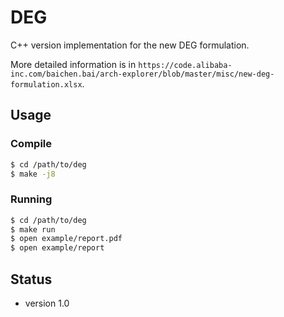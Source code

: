 # DEG

C++ version implementation for the new DEG formulation.

More detailed information is in `https://code.alibaba-inc.com/baichen.bai/arch-explorer/blob/master/misc/new-deg-formulation.xlsx`.

## Usage

### Compile
```bash
$ cd /path/to/deg
$ make -j8
```

### Running
```bash
$ cd /path/to/deg
$ make run
$ open example/report.pdf
$ open example/report
```

## Status

- version 1.0
